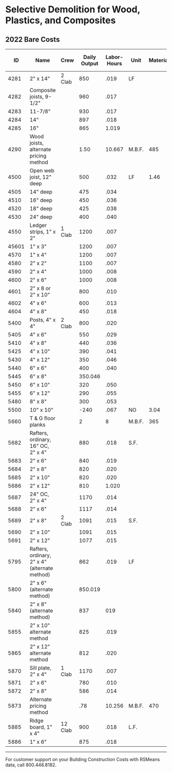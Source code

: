 # Selective Demolition for Wood, Plastics, and Composites

## 2022 Bare Costs

| ID    | Name                                                      | Crew    | Daily Output | Labor-Hours | Unit    | Material | Labor | Equipment | Total | Total Incl O&P |
|-------|-----------------------------------------------------------|---------|--------------|-------------|---------|----------|-------|-----------|-------|----------------|
| 4281  | 2" x 14"                                                  | 2 Clab  | 850          | .019        | LF      |          | .86   |           | .86   | 1.:            |
| 4282  | Composite joists, 9-1/2"                                  |         | 960          | .017        |         |          | .76   |           | .76   |                |
| 4283  | 11-7/8"                                                   |         | 930          | .017        |         |          | .78   |           | .78   | 1.             |
| 4284  | 14"                                                       |         | 897          | .018        |         |          | .81   |           | .81   | 1.2            |
| 4285  | 16"                                                       |         | 865          | 1.019       |         |          | .84   |           | .84   | 1.2            |
| 4290  | Wood joists, alternate pricing method                     |         | 1.50         | 10.667      | M.B.F.  | 485      |       |           | 485   | 725            |
| 4500  | Open web joist, 12" deep                                  |         | 500          | .032        | LF      | 1.46     |       |           | 1.46  | 2.             |
| 4505  | 14" deep                                                  |         | 475          | .034        |         |          | 1.54  |           | 1.54  | 2.1            |
| 4510  | 16" deep                                                  |         | 450          | .036        |         |          | 1.62  |           | 1.62  | 2.4            |
| 4520  | 18" deep                                                  |         | 425          | .038        |         |          | 1.72  |           | 1.72  | 2.5            |
| 4530  | 24" deep                                                  |         | 400          | .040        |         |          | 1.82  |           | 1.82  | 2.7            |
| 4550  | Ledger strips, 1" x 2"                                    | 1 Clab  | 1200         | .007        |         |          | .30   |           | .30   |                |
| 45601 | 1" x 3"                                                   |         | 1200         | .007        |         |          | .30   |           | .30   | L              |
| 4570  | 1" x 4"                                                   |         | 1200         | .007        |         |          | .30   |           | .30   | 4              |
| 4580  | 2" x 2"                                                   |         | 1100         | .007        |         |          | .33   |           | .33   | A              |
| 4590  | 2" x 4"                                                   |         | 1000         | .008        |         |          | .36   |           | .36   | R              |
| 4600  | 2" x 6"                                                   |         | 1000         | .008        |         |          | .36   |           | .36   | E              |
| 4601  | 2" x 8 or 2" x 10"                                        |         | 800          | .010        |         |          | .46   |           | .46   | .t             |
| 4602  | 4" x 6"                                                   |         | 600          | .013        |         |          | .61   |           | .611  |                |
| 4604  | 4" x 8"                                                   |         | 450          | .018        |         |          | .81   |           | .811  | 1.2            |
| 5400  | Posts, 4" x 4"                                            | 2 Clab  | 800          | .020        |         |          | .911  |           | .911  | 1.3            |
| 5405  | 4" x 6"                                                   |         | 550          | .029        |         |          | 1.33  |           | 1.33  | 1.9            |
| 5410  | 4" x 8"                                                   |         | 440          | .036        |         |          | 1.66  |           | 1.66  | 2.4            |
| 5425  | 4" x 10"                                                  |         | 390          | .041        |         |          | 1.87  |           | 11.87 | 2.7            |
| 5430  | 4" x 12"                                                  |         | 350          | .046        |         |          | 2.08  |           | 2.08  | 3.1            |
| 5440  | 6" x 6"                                                   |         | 400          | .040        |         |          | 1.82  |           | 1.82  | 2.7            |
| 5445  | 6" x 8"                                                   |         | 350.046      |             |         |          | 2.08  |           | 2.08  | 3.1            |
| 5450  | 6" x 10"                                                  |         | 320          | .050        |         |          | 2.28  |           | 2.28  | 3.4            |
| 5455  | 6" x 12"                                                  |         | 290          | .055        |         |          | 2.52  |           | 2.521 | 3.7            |
| 5480  | 8" x 8"                                                   |         | 300          | .053        |         |          | 2.43  |           | 2.431 | 3.6            |
| 5500  | 10" x 10"                                                 |         | -240         | .067        | NO      | 3.04     |       |           | 3.04  | 4.5            |
| 5660  | T & G floor planks                                        |         | 2            | 8           | M.B.F.  | 365      |       |           | 365   | 545            |
| 5682  | Rafters, ordinary, 16" OC, 2" x 4"                        |         | 880          | .018        | S.F.    |          | .83   |           | .83   | 122            |
| 5683  | 2" x 6"                                                   |         | 840          | .019        |         |          | .87   |           | .87   | 1.2            |
| 5684  | 2" x 8"                                                   |         | 820          | .020        |         |          | .89   |           | .891  | 1.3            |
| 5685  | 2" x 10"                                                  |         | 820          | .020        |         |          | .89   |           | .89   | 1.3            |
| 5686  | 2" x 12"                                                  |         | 810          | 1.020       |         |          | .90   |           | .901  | 1.3 .          |
| 5687  | 24" OC, 2" x 4"                                           |         | 1170         | .014        |         |          | .62   |           | .62   | .9             |
| 5688  | 2" x 6"                                                   |         | 1117         | .014        |         |          | .65   |           | .65   | .9.            |
| 5689  | 2" x 8"                                                   | 2 Clab  | 1091         | .015        | S.F.    |          | .67   |           | .67   | 1              |
| 5690  | 2" x 10"                                                  |         | 1091         | .015        |         |          | .67   |           | .67   |                |
| 5691  | 2" x 12"                                                  |         | 1077         | .015        |         |          | .68   |           | .68   | 1.0            |
| 5795  | Rafters, ordinary, 2" x 4" (alternate method)             |         | 862          | .019        | LF      |          | .85   |           | .85   | 1.2            |
| 5800  | 2" x 6" (alternate method)                                |         | 850.019      |             |         |          | .86   |           | .86   | 1.28           |
| 5840  | 2" x 8" (alternate method)                                |         | 837          | 019         |         |          | .87   |           | .87   | 1.36           |
| 5855  | 2" x 10" alternate method                                 |         | 825          | .019        |         |          | .88   |           | .88   | 1.32           |
| 5865  | 2" x 12" alternate method                                 |         | 812          | .020        |         |          | .90   |           | .90   | 1.34           |
| 5870  | Sill plate, 2" x 4"                                       | 1 Clab  | 1170         | .007        |         |          | .31   |           | .31   | .46            |
| 5871  | 2" x 6"                                                   |         | 780          | .010        |         |          | .47   |           | .47   | .70            |
| 5872  | 2" x 8"                                                   |         | 586          | .014        |         |          | .62   |           | .62   | .93            |
| 5873  | Alternate pricing method                                  |         | .78          | 10.256      | M.B.F.  | 470      |       |           | 470   | 695            |
| 5885  | Ridge board, 1" x 4"                                      | 12 Clab | 900          | .018        | L.F.    |          | .81   |           | .88   | 1.21           |
| 5886  | 1" x 6"                                                   |         | 875          | .018        |         |          | .83   |           | .83   | 1.24           |

---

For customer support on your Building Construction Costs with RSMeans data, call 800.448.8182.